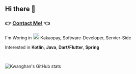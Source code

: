 ## Hi there 👋

<!--
**kwanghan-bae/kwanghan-bae** is a ✨ _special_ ✨ repository because its `README.md` (this file) appears on your GitHub profile.



- 🔭 I’m currently working on ...
- 🌱 I’m currently learning ...
- 👯 I’m looking to collaborate on ...
- 🤔 I’m looking for help with ...
- 💬 Ask me about ...
- 📫 How to reach me: ...
- 😄 Pronouns: ...
- ⚡ Fun fact: ...
-->
### 👉 [Contact Me!](https://www.linkedin.com/in/kwanghan-bae-a29b62148/) 👈

<p>
I'm Woring in <img width="20" alt="image" src="https://user-images.githubusercontent.com/12758798/227972677-17acd4e3-2607-44f6-99cc-f31fdb1b0f67.png"> Kakaopay, Software-Developer, Servier-Side
</p>

Interested in **Kotlin**, **Java**, **Dart/Flutter**, **Spring**

<br>

![Kwanghan's GitHub stats](https://github-readme-stats.vercel.app/api?username=kwanghan-bae&show_icons=true&theme=radical)
